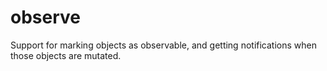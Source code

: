 # observe

Support for marking objects as observable, and getting notifications when those objects are mutated.

